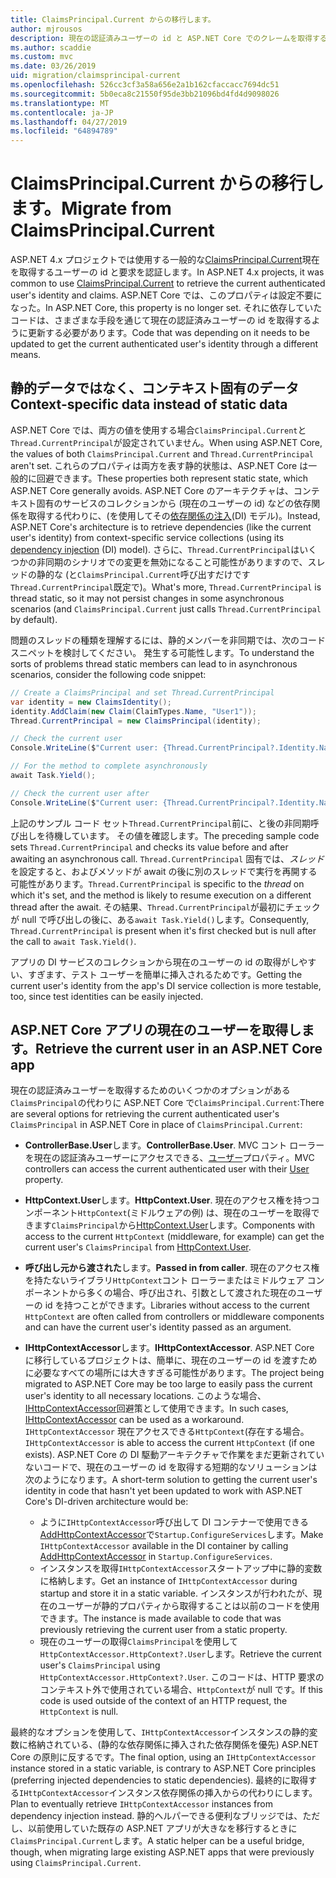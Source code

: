 ```yaml
---
title: ClaimsPrincipal.Current からの移行します。
author: mjrousos
description: 現在の認証済みユーザーの id と ASP.NET Core でのクレームを取得する ClaimsPrincipal.Current から移行する方法について説明します。
ms.author: scaddie
ms.custom: mvc
ms.date: 03/26/2019
uid: migration/claimsprincipal-current
ms.openlocfilehash: 526cc3cf3a58a656e2a1b162cfaccacc7694dc51
ms.sourcegitcommit: 5b0eca8c21550f95de3bb21096bd4fd4d9098026
ms.translationtype: MT
ms.contentlocale: ja-JP
ms.lasthandoff: 04/27/2019
ms.locfileid: "64894789"
---
```

# <a name="migrate-from-claimsprincipalcurrent"></a><span data-ttu-id="4e92d-103">ClaimsPrincipal.Current からの移行します。</span><span class="sxs-lookup"><span data-stu-id="4e92d-103">Migrate from ClaimsPrincipal.Current</span></span>

<span data-ttu-id="4e92d-104">ASP.NET 4.x プロジェクトでは使用する一般的な[ClaimsPrincipal.Current](/dotnet/api/system.security.claims.claimsprincipal.current)現在を取得するユーザーの id と要求を認証します。</span><span class="sxs-lookup"><span data-stu-id="4e92d-104">In ASP.NET 4.x projects, it was common to use [ClaimsPrincipal.Current](/dotnet/api/system.security.claims.claimsprincipal.current) to retrieve the current authenticated user's identity and claims.</span></span> <span data-ttu-id="4e92d-105">ASP.NET Core では、このプロパティは設定不要になった。</span><span class="sxs-lookup"><span data-stu-id="4e92d-105">In ASP.NET Core, this property is no longer set.</span></span> <span data-ttu-id="4e92d-106">それに依存していたコードは、さまざまな手段を通じて現在の認証済みユーザーの id を取得するように更新する必要があります。</span><span class="sxs-lookup"><span data-stu-id="4e92d-106">Code that was depending on it needs to be updated to get the current authenticated user's identity through a different means.</span></span>

## <a name="context-specific-data-instead-of-static-data"></a><span data-ttu-id="4e92d-107">静的データではなく、コンテキスト固有のデータ</span><span class="sxs-lookup"><span data-stu-id="4e92d-107">Context-specific data instead of static data</span></span>

<span data-ttu-id="4e92d-108">ASP.NET Core では、両方の値を使用する場合`ClaimsPrincipal.Current`と`Thread.CurrentPrincipal`が設定されていません。</span><span class="sxs-lookup"><span data-stu-id="4e92d-108">When using ASP.NET Core, the values of both `ClaimsPrincipal.Current` and `Thread.CurrentPrincipal` aren't set.</span></span> <span data-ttu-id="4e92d-109">これらのプロパティは両方を表す静的状態は、ASP.NET Core は一般的に回避できます。</span><span class="sxs-lookup"><span data-stu-id="4e92d-109">These properties both represent static state, which ASP.NET Core generally avoids.</span></span> <span data-ttu-id="4e92d-110">ASP.NET Core のアーキテクチャは、コンテキスト固有のサービスのコレクションから (現在のユーザーの id) などの依存関係を取得する代わりに、(を使用してその[依存関係の注入](xref:fundamentals/dependency-injection)(DI) モデル)。</span><span class="sxs-lookup"><span data-stu-id="4e92d-110">Instead, ASP.NET Core's architecture is to retrieve dependencies (like the current user's identity) from context-specific service collections (using its [dependency injection](xref:fundamentals/dependency-injection) (DI) model).</span></span> <span data-ttu-id="4e92d-111">さらに、`Thread.CurrentPrincipal`はいくつかの非同期のシナリオでの変更を無効になること可能性がありますので、スレッドの静的な (と`ClaimsPrincipal.Current`呼び出すだけです`Thread.CurrentPrincipal`既定で)。</span><span class="sxs-lookup"><span data-stu-id="4e92d-111">What's more, `Thread.CurrentPrincipal` is thread static, so it may not persist changes in some asynchronous scenarios (and `ClaimsPrincipal.Current` just calls `Thread.CurrentPrincipal` by default).</span></span>

<span data-ttu-id="4e92d-112">問題のスレッドの種類を理解するには、静的メンバーを非同期では、次のコード スニペットを検討してください。 発生する可能性します。</span><span class="sxs-lookup"><span data-stu-id="4e92d-112">To understand the sorts of problems thread static members can lead to in asynchronous scenarios, consider the following code snippet:</span></span>

```csharp
// Create a ClaimsPrincipal and set Thread.CurrentPrincipal
var identity = new ClaimsIdentity();
identity.AddClaim(new Claim(ClaimTypes.Name, "User1"));
Thread.CurrentPrincipal = new ClaimsPrincipal(identity);

// Check the current user
Console.WriteLine($"Current user: {Thread.CurrentPrincipal?.Identity.Name}");

// For the method to complete asynchronously
await Task.Yield();

// Check the current user after
Console.WriteLine($"Current user: {Thread.CurrentPrincipal?.Identity.Name}");
```

<span data-ttu-id="4e92d-113">上記のサンプル コード セット`Thread.CurrentPrincipal`前に、と後の非同期呼び出しを待機しています。 その値を確認します。</span><span class="sxs-lookup"><span data-stu-id="4e92d-113">The preceding sample code sets `Thread.CurrentPrincipal` and checks its value before and after awaiting an asynchronous call.</span></span> <span data-ttu-id="4e92d-114">`Thread.CurrentPrincipal` 固有では、*スレッド*を設定すると、およびメソッドが await の後に別のスレッドで実行を再開する可能性があります。</span><span class="sxs-lookup"><span data-stu-id="4e92d-114">`Thread.CurrentPrincipal` is specific to the *thread* on which it's set, and the method is likely to resume execution on a different thread after the await.</span></span> <span data-ttu-id="4e92d-115">その結果、`Thread.CurrentPrincipal`が最初にチェックが null で呼び出しの後に、ある`await Task.Yield()`します。</span><span class="sxs-lookup"><span data-stu-id="4e92d-115">Consequently, `Thread.CurrentPrincipal` is present when it's first checked but is null after the call to `await Task.Yield()`.</span></span>

<span data-ttu-id="4e92d-116">アプリの DI サービスのコレクションから現在のユーザーの id の取得がしやすい、すぎます、テスト ユーザーを簡単に挿入されるためです。</span><span class="sxs-lookup"><span data-stu-id="4e92d-116">Getting the current user's identity from the app's DI service collection is more testable, too, since test identities can be easily injected.</span></span>

## <a name="retrieve-the-current-user-in-an-aspnet-core-app"></a><span data-ttu-id="4e92d-117">ASP.NET Core アプリの現在のユーザーを取得します。</span><span class="sxs-lookup"><span data-stu-id="4e92d-117">Retrieve the current user in an ASP.NET Core app</span></span>

<span data-ttu-id="4e92d-118">現在の認証済みユーザーを取得するためのいくつかのオプションがある`ClaimsPrincipal`の代わりに ASP.NET Core で`ClaimsPrincipal.Current`:</span><span class="sxs-lookup"><span data-stu-id="4e92d-118">There are several options for retrieving the current authenticated user's `ClaimsPrincipal` in ASP.NET Core in place of `ClaimsPrincipal.Current`:</span></span>

* <span data-ttu-id="4e92d-119">**ControllerBase.User**します。</span><span class="sxs-lookup"><span data-stu-id="4e92d-119">**ControllerBase.User**.</span></span> <span data-ttu-id="4e92d-120">MVC コント ローラーを現在の認証済みユーザーにアクセスできる、[ユーザー](/dotnet/api/microsoft.aspnetcore.mvc.controllerbase.user)プロパティ。</span><span class="sxs-lookup"><span data-stu-id="4e92d-120">MVC controllers can access the current authenticated user with their [User](/dotnet/api/microsoft.aspnetcore.mvc.controllerbase.user) property.</span></span>
* <span data-ttu-id="4e92d-121">**HttpContext.User**します。</span><span class="sxs-lookup"><span data-stu-id="4e92d-121">**HttpContext.User**.</span></span> <span data-ttu-id="4e92d-122">現在のアクセス権を持つコンポーネント`HttpContext`(ミドルウェアの例) は、現在のユーザーを取得できます`ClaimsPrincipal`から[HttpContext.User](/dotnet/api/microsoft.aspnetcore.http.httpcontext.user)します。</span><span class="sxs-lookup"><span data-stu-id="4e92d-122">Components with access to the current `HttpContext` (middleware, for example) can get the current user's `ClaimsPrincipal` from [HttpContext.User](/dotnet/api/microsoft.aspnetcore.http.httpcontext.user).</span></span>
* <span data-ttu-id="4e92d-123">**呼び出し元から渡された**します。</span><span class="sxs-lookup"><span data-stu-id="4e92d-123">**Passed in from caller**.</span></span> <span data-ttu-id="4e92d-124">現在のアクセス権を持たないライブラリ`HttpContext`コント ローラーまたはミドルウェア コンポーネントから多くの場合、呼び出され、引数として渡された現在のユーザーの id を持つことができます。</span><span class="sxs-lookup"><span data-stu-id="4e92d-124">Libraries without access to the current `HttpContext` are often called from controllers or middleware components and can have the current user's identity passed as an argument.</span></span>
* <span data-ttu-id="4e92d-125">**IHttpContextAccessor**します。</span><span class="sxs-lookup"><span data-stu-id="4e92d-125">**IHttpContextAccessor**.</span></span> <span data-ttu-id="4e92d-126">ASP.NET Core に移行しているプロジェクトは、簡単に、現在のユーザーの id を渡すために必要なすべての場所には大きすぎる可能性があります。</span><span class="sxs-lookup"><span data-stu-id="4e92d-126">The project being migrated to ASP.NET Core may be too large to easily pass the current user's identity to all necessary locations.</span></span> <span data-ttu-id="4e92d-127">このような場合、 [IHttpContextAccessor](/dotnet/api/microsoft.aspnetcore.http.ihttpcontextaccessor)回避策として使用できます。</span><span class="sxs-lookup"><span data-stu-id="4e92d-127">In such cases, [IHttpContextAccessor](/dotnet/api/microsoft.aspnetcore.http.ihttpcontextaccessor) can be used as a workaround.</span></span> <span data-ttu-id="4e92d-128">`IHttpContextAccessor` 現在アクセスできる`HttpContext`(存在する場合。</span><span class="sxs-lookup"><span data-stu-id="4e92d-128">`IHttpContextAccessor` is able to access the current `HttpContext` (if one exists).</span></span> <span data-ttu-id="4e92d-129">ASP.NET Core の DI 駆動アーキテクチャで作業をまだ更新されていないコードで、現在のユーザーの id を取得する短期的なソリューションは次のようになります。</span><span class="sxs-lookup"><span data-stu-id="4e92d-129">A short-term solution to getting the current user's identity in code that hasn't yet been updated to work with ASP.NET Core's DI-driven architecture would be:</span></span>

  * <span data-ttu-id="4e92d-130">ように`IHttpContextAccessor`呼び出して DI コンテナーで使用できる[AddHttpContextAccessor](https://github.com/aspnet/Hosting/issues/793)で`Startup.ConfigureServices`します。</span><span class="sxs-lookup"><span data-stu-id="4e92d-130">Make `IHttpContextAccessor` available in the DI container by calling [AddHttpContextAccessor](https://github.com/aspnet/Hosting/issues/793) in `Startup.ConfigureServices`.</span></span>
  * <span data-ttu-id="4e92d-131">インスタンスを取得`IHttpContextAccessor`スタートアップ中に静的変数に格納します。</span><span class="sxs-lookup"><span data-stu-id="4e92d-131">Get an instance of `IHttpContextAccessor` during startup and store it in a static variable.</span></span> <span data-ttu-id="4e92d-132">インスタンスが行われたが、現在のユーザーが静的プロパティから取得することは以前のコードを使用できます。</span><span class="sxs-lookup"><span data-stu-id="4e92d-132">The instance is made available to code that was previously retrieving the current user from a static property.</span></span>
  * <span data-ttu-id="4e92d-133">現在のユーザーの取得`ClaimsPrincipal`を使用して`HttpContextAccessor.HttpContext?.User`します。</span><span class="sxs-lookup"><span data-stu-id="4e92d-133">Retrieve the current user's `ClaimsPrincipal` using `HttpContextAccessor.HttpContext?.User`.</span></span> <span data-ttu-id="4e92d-134">このコードは、HTTP 要求のコンテキスト外で使用されている場合、`HttpContext`が null です。</span><span class="sxs-lookup"><span data-stu-id="4e92d-134">If this code is used outside of the context of an HTTP request, the `HttpContext` is null.</span></span>

<span data-ttu-id="4e92d-135">最終的なオプションを使用して、`IHttpContextAccessor`インスタンスの静的変数に格納されている、(静的な依存関係に挿入された依存関係を優先) ASP.NET Core の原則に反するです。</span><span class="sxs-lookup"><span data-stu-id="4e92d-135">The final option, using an `IHttpContextAccessor` instance stored in a static variable, is contrary to ASP.NET Core principles (preferring injected dependencies to static dependencies).</span></span> <span data-ttu-id="4e92d-136">最終的に取得する`IHttpContextAccessor`インスタンス依存関係の挿入からの代わりにします。</span><span class="sxs-lookup"><span data-stu-id="4e92d-136">Plan to eventually retrieve `IHttpContextAccessor` instances from dependency injection instead.</span></span> <span data-ttu-id="4e92d-137">静的ヘルパーできる便利なブリッジでは、ただし、以前使用していた既存の ASP.NET アプリが大きなを移行するときに`ClaimsPrincipal.Current`します。</span><span class="sxs-lookup"><span data-stu-id="4e92d-137">A static helper can be a useful bridge, though, when migrating large existing ASP.NET apps that were previously using `ClaimsPrincipal.Current`.</span></span>
